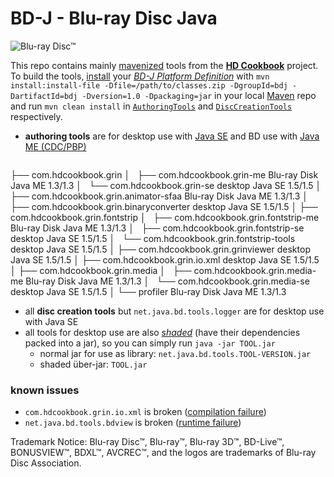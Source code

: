 # BD-J - Blu-ray Disc Java

![Blu-ray Disc™](http://blu-raydisc.com/Images/bdalogo.png)

This repo contains mainly [mavenized](http://maven.apache.org/) tools from the [**HD Cookbook**](http://java.net/projects/hdcookbook/) project. To build the tools, [install](http://maven.apache.org/guides/mini/guide-3rd-party-jars-local.html) your [*BD-J Platform Definition*](http://java.net/projects/hdcookbook/pages/BDJPlatformDefinition) with `mvn install:install-file -Dfile=/path/to/classes.zip -DgroupId=bdj -DartifactId=bdj -Dversion=1.0 -Dpackaging=jar` in your local [Maven](http://maven.apache.org/) repo and run `mvn clean install` in [`AuthoringTools`](/oliverlietz/bd-j/tree/master/AuthoringTools) and [`DiscCreationTools`](/oliverlietz/bd-j/tree/master/DiscCreationTools) respectively.

* **authoring tools** are for desktop use with [Java SE](http://www.oracle.com/technetwork/java/javase/) and BD use with [Java ME (CDC/PBP)](http://www.oracle.com/technetwork/java/javame/java-me-overview-402920.html)
    <pre>
├── com.hdcookbook.grin
│   ├── com.hdcookbook.grin-me               Blu-ray Disk   Java ME   1.3/1.3
│   └── com.hdcookbook.grin-se               desktop        Java SE   1.5/1.5
│
├── com.hdcookbook.grin.animator-sfaa        Blu-ray Disk   Java ME   1.3/1.3
│
├── com.hdcookbook.grin.binaryconverter      desktop        Java SE   1.5/1.5
│
├── com.hdcookbook.grin.fontstrip
│   ├── com.hdcookbook.grin.fontstrip-me     Blu-ray Disk   Java ME   1.3/1.3
│   ├── com.hdcookbook.grin.fontstrip-se     desktop        Java SE   1.5/1.5
│   └── com.hdcookbook.grin.fontstrip-tools  desktop        Java SE   1.5/1.5
│
├── com.hdcookbook.grin.grinviewer           desktop        Java SE   1.5/1.5
│
├── com.hdcookbook.grin.io.xml               desktop        Java SE   1.5/1.5
│
├── com.hdcookbook.grin.media
│   ├── com.hdcookbook.grin.media-me         Blu-ray Disk   Java ME   1.3/1.3
│   └── com.hdcookbook.grin.media-se         desktop        Java SE   1.5/1.5
│
└── profiler                                 Blu-ray Disk   Java ME   1.3/1.3
</pre>
* all **disc creation tools** but `net.java.bd.tools.logger` are for desktop use with Java SE
* all tools for desktop use are also [*shaded*](http://maven.apache.org/plugins/maven-shade-plugin/) (have their dependencies packed into a jar), so you can simply run `java -jar TOOL.jar`
    * normal jar for use as library: `net.java.bd.tools.TOOL-VERSION.jar`
    * shaded über-jar: `TOOL.jar`

### known issues
* `com.hdcookbook.grin.io.xml` is broken ([compilation failure](https://gist.github.com/1916339))
* `net.java.bd.tools.bdview` is broken ([runtime failure](https://gist.github.com/1916340))

Trademark Notice:
Blu-ray Disc™, Blu-ray™, Blu-ray 3D™, BD-Live™, BONUSVIEW™, BDXL™, AVCREC™, and the logos are trademarks of Blu-ray Disc Association.
